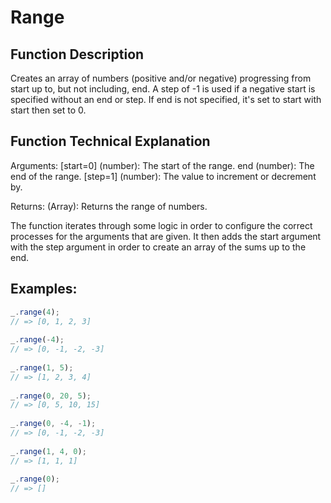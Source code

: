 # Range

## Function Description

Creates an array of numbers (positive and/or negative) progressing from start up to, but not including, end. A step of -1 is used if a negative start is specified without an end or step. If end is not specified, it's set to start with start then set to 0.

## Function Technical Explanation

Arguments:
[start=0] (number): The start of the range.
end (number): The end of the range.
[step=1] (number): The value to increment or decrement by.

Returns:
(Array): Returns the range of numbers.

The function iterates through some logic in order to configure the correct processes for the arguments that are given. It then adds the start argument with the step argument in order to create an array of the sums up to the end.

## Examples:
```javascript
_.range(4);
// => [0, 1, 2, 3]
 
_.range(-4);
// => [0, -1, -2, -3]
 
_.range(1, 5);
// => [1, 2, 3, 4]
 
_.range(0, 20, 5);
// => [0, 5, 10, 15]
 
_.range(0, -4, -1);
// => [0, -1, -2, -3]
 
_.range(1, 4, 0);
// => [1, 1, 1]
 
_.range(0);
// => []
```